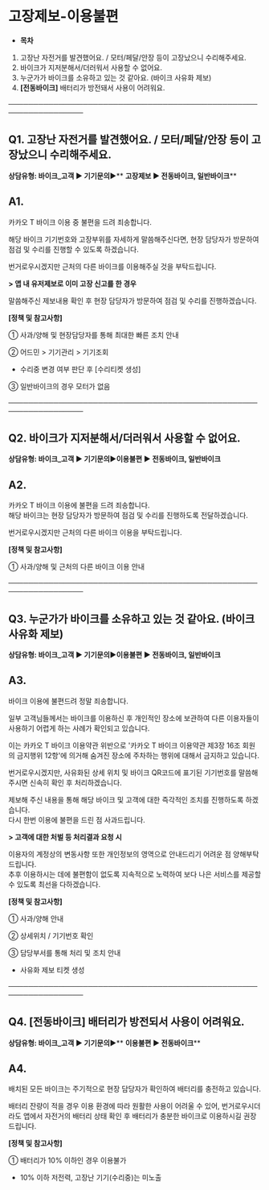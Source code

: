 # 고장제보-이용불편

* **목차**

1. 고장난 자전거를 발견했어요. / 모터/페달/안장 등이 고장났으니 수리해주세요.
2. 바이크가 지저분해서/더러워서 사용할 수 없어요.
3. 누군가가 바이크를 소유하고 있는 것 같아요. (바이크 사유화 제보)
4. **[전동바이크]** 배터리가 방전돼서 사용이 어려워요.

─────────────────────────────────────────────────────────────────

**Q1. 고장난 자전거를 발견했어요. / 모터/페달/안장 등이 고장났으니 수리해주세요.**
---------------------------------------------------

**상담유형: **바이크\_고객 ▶ 기기문의****▶** **고장제보 ▶ 전동바이크, 일반바이크****

**A1.**
-------

카카오 T 바이크 이용 중 불편을 드려 죄송합니다.  
  
해당 바이크 기기번호와 고장부위를 자세하게 말씀해주신다면, 현장 담당자가 방문하여 점검 및 수리를 진행할 수 있도록 하겠습니다.  
  
번거로우시겠지만 근처의 다른 바이크를 이용해주실 것을 부탁드립니다.  
  
**> 앱 내 유저제보로 이미 고장 신고를 한 경우**

말씀해주신 제보내용 확인 후 현장 담당자가 방문하여 점검 및 수리를 진행하겠습니다.

**[정책 및 참고사항]**

① 사과/양해 및 현장담당자를 통해 최대한 빠른 조치 안내

② 어드민 > 기기관리 > 기기조회

* 수리중 변경 여부 판단 후 [수리티켓 생성]

③ 일반바이크의 경우 모터가 없음

─────────────────────────────────────────────────────────────────

**Q2. 바이크가 지저분해서/더러워서 사용할 수 없어요.**
----------------------------------

**상담유형: **바이크\_고객 ▶ 기기문의****▶****이용불편 ▶ 전동바이크, 일반바이크****

**A2.**
-------

카카오 T 바이크 이용에 불편을 드려 죄송합니다.  
해당 바이크는 현장 담당자가 방문하여 점검 및 수리를 진행하도록 전달하겠습니다.  
  
번거로우시겠지만 근처의 다른 바이크 이용을 부탁드립니다.

**[정책 및 참고사항]**

① 사과/양해 및 근처의 다른 바이크 이용 안내

─────────────────────────────────────────────────────────────────

**Q3. 누군가가 바이크를 소유하고 있는 것 같아요. (바이크 사유화 제보)**
---------------------------------------------

**상담유형: **바이크\_고객 ▶ 기기문의****▶****이용불편 ▶ 전동바이크, 일반바이크****

**A3.**
-------

바이크 이용에 불편드려 정말 죄송합니다.  
  
일부 고객님들께서는 바이크를 이용하신 후 개인적인 장소에 보관하여 다른 이용자들이 사용하기 어렵게 하는 사례가 확인되고 있습니다.  
  
이는 카카오 T 바이크 이용약관 위반으로 '카카오 T 바이크 이용약관 제3장 16조 회원의 금지행위 12항'에 의거해 숨겨진 장소에 주차하는 행위에 대해서 금지하고 있습니다.  
  
번거로우시겠지만, 사유화된 상세 위치 및 바이크 QR코드에 표기된 기기번호를 말씀해 주시면 신속히 확인 후 처리하겠습니다.  
  
제보해 주신 내용을 통해 해당 바이크 및 고객에 대한 즉각적인 조치를 진행하도록 하겠습니다.  
다시 한번 이용에 불편을 드린 점 사과드립니다.

**> 고객에 대한 처벌 등 처리결과 요청 시**

이용자의 계정상의 변동사항 또한 개인정보의 영역으로 안내드리기 어려운 점 양해부탁드립니다.  
추후 이용하시는 데에 불편함이 없도록 지속적으로 노력하여 보다 나은 서비스를 제공할 수 있도록 최선을 다하겠습니다.

**[정책 및 참고사항]**

① 사과/양해 안내

② 상세위치 / 기기번호 확인

③ 담당부서를 통해 처리 및 조치 안내

* 사유화 제보 티켓 생성

─────────────────────────────────────────────────────────────────

**Q4. [전동바이크] 배터리가 방전되서 사용이 어려워요.**
-----------------------------------

**상담유형: **바이크\_고객 ▶ 기기문의****▶** **이용불편 ▶ 전동바이크****

**A4.**
-------

배치된 모든 바이크는 주기적으로 현장 담당자가 확인하여 배터리를 충전하고 있습니다.  
  
배터리 잔량이 적을 경우 이용 환경에 따라 원활한 사용이 어려울 수 있어, 번거로우시더라도 앱에서 자전거의 배터리 상태 확인 후 배터리가 충분한 바이크로 이용하시길 권장드립니다.

**[정책 및 참고사항]**

① 배터리가 10% 이하인 경우 이용불가

* 10% 이하 저전력, 고장난 기기(수리중)는 미노출